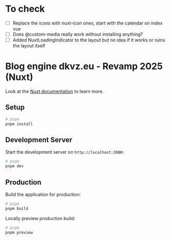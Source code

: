 # To check
- [ ] Replace the icons with nuxt-icon ones, start with the calendar on index vue
- [ ] Does @custom-media really work without installing anything?
- [ ] Added NuxtLoadingIndicator to the layout but no idea if it works or ruins the layout itself

# Blog engine dkvz.eu - Revamp 2025 (Nuxt)

Look at the [Nuxt documentation](https://nuxt.com/docs/getting-started/introduction) to learn more.

## Setup

```bash
# pnpm
pnpm install
```

## Development Server

Start the development server on `http://localhost:3000`:

```bash
# pnpm
pnpm dev
```

## Production

Build the application for production:

```bash
# pnpm
pnpm build
```

Locally preview production build:

```bash
# pnpm
pnpm preview
```

